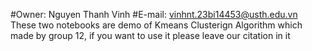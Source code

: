 #Owner: Nguyen Thanh Vinh
#E-mail: vinhnt.23bi14453@usth.edu.vn
These two notebooks are demo of Kmeans Clusterign Algorithm which made by group 12,
if you want to use it please leave our citation in it
